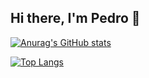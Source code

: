 ## Hi there, I'm Pedro 👋 

[![Anurag's GitHub stats](https://github-readme-stats.vercel.app/api?username=PedroMoreira-a22002701&show_icons=true&theme=tokyonight)](https://github.com/PedroMoreira-a22002701/github-readme-stats)

[![Top Langs](https://github-readme-stats.vercel.app/api/top-langs/?username=PedroMoreira-a22002701&size_weight=0.5&count_weight=0.5)](https://github.com/anuraghazra/github-readme-stats)
